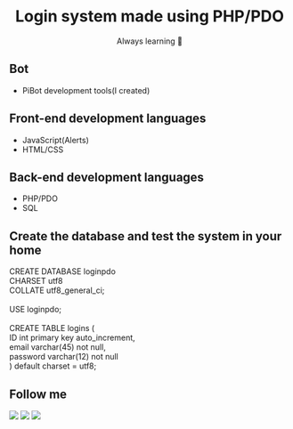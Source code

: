 <h1 align="center">Login system made using PHP/PDO</h1>
<p align="center">Always learning 🚀</p>

## Bot
- PiBot development tools(I created)

## Front-end development languages
- JavaScript(Alerts)
- HTML/CSS

## Back-end development languages
- PHP/PDO
- SQL

## Create the database and test the system in your home
<p>
CREATE DATABASE loginpdo <br />
CHARSET utf8 <br />
COLLATE utf8_general_ci; <br />
<br />
USE loginpdo; <br />
<br />
CREATE TABLE logins (<br />
	ID int primary key auto_increment,<br />
	email varchar(45) not null,<br />
	password varchar(12) not null<br />
) default charset = utf8;<br />
</p>

## Follow me
[<img src="https://img.shields.io/badge/twitter-%231DA1F2.svg?&style=for-the-badge&logo=twitter&logoColor=white" />](https://twitter.com/jairosilva2005)
[<img src = "https://img.shields.io/badge/instagram-%23E4405F.svg?&style=for-the-badge&logo=instagram&logoColor=white">](https://www.instagram.com/jairo_nth/)
[<img src = "https://img.shields.io/badge/facebook-%231877F2.svg?&style=for-the-badge&logo=facebook&logoColor=white">](https://www.facebook.com/jairo.holanda.7330)

